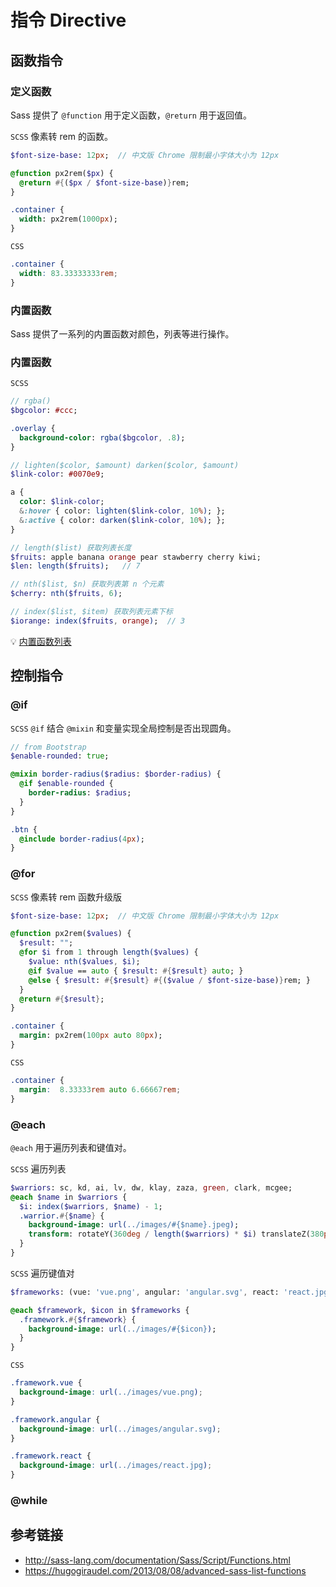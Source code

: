 # 指令 Directive

## 函数指令
### 定义函数
Sass 提供了 `@function` 用于定义函数，`@return` 用于返回值。

`SCSS` 像素转 rem 的函数。
```sass
$font-size-base: 12px;  // 中文版 Chrome 限制最小字体大小为 12px

@function px2rem($px) {
  @return #{($px / $font-size-base)}rem;
}

.container {
  width: px2rem(1000px);
}
```

`CSS`
```css
.container {
  width: 83.33333333rem;
}
```

### 内置函数
Sass 提供了一系列的内置函数对颜色，列表等进行操作。

### 内置函数
`SCSS`
```sass
// rgba()
$bgcolor: #ccc;

.overlay {
  background-color: rgba($bgcolor, .8);
}

// lighten($color, $amount) darken($color, $amount)
$link-color: #0070e9;

a {
  color: $link-color;
  &:hover { color: lighten($link-color, 10%); };
  &:active { color: darken($link-color, 10%); };
}

// length($list) 获取列表长度
$fruits: apple banana orange pear stawberry cherry kiwi;
$len: length($fruits);   // 7

// nth($list, $n) 获取列表第 n 个元素
$cherry: nth($fruits, 6);

// index($list, $item) 获取列表元素下标
$iorange: index($fruits, orange);  // 3
```
💡 [内置函数列表](http://sass-lang.com/documentation/Sass/Script/Functions.html)

## 控制指令
### @if
`SCSS` `@if` 结合 `@mixin` 和变量实现全局控制是否出现圆角。
```sass
// from Bootstrap
$enable-rounded: true;

@mixin border-radius($radius: $border-radius) {
  @if $enable-rounded {
    border-radius: $radius;
  }
}

.btn {
  @include border-radius(4px);
}
```

### @for
`SCSS` 像素转 rem 函数升级版
```sass
$font-size-base: 12px;  // 中文版 Chrome 限制最小字体大小为 12px

@function px2rem($values) {
  $result: "";
  @for $i from 1 through length($values) {
    $value: nth($values, $i);
    @if $value == auto { $result: #{$result} auto; }
    @else { $result: #{$result} #{($value / $font-size-base)}rem; }
  }
  @return #{$result};
}

.container {
  margin: px2rem(100px auto 80px);
}
```
`CSS`
```css
.container {
  margin:  8.33333rem auto 6.66667rem;
}
```

### @each
`@each` 用于遍历列表和键值对。  

`SCSS` 遍历列表
```sass
$warriors: sc, kd, ai, lv, dw, klay, zaza, green, clark, mcgee;
@each $name in $warriors {
  $i: index($warriors, $name) - 1;
  .warrior.#{$name} {
    background-image: url(../images/#{$name}.jpeg);
    transform: rotateY(360deg / length($warriors) * $i) translateZ(380px);
  }
}
```

`SCSS` 遍历键值对
```sass
$frameworks: (vue: 'vue.png', angular: 'angular.svg', react: 'react.jpg');

@each $framework, $icon in $frameworks {
  .framework.#{$framework} {
    background-image: url(../images/#{$icon});
  }
}
```
`CSS`
```css
.framework.vue {
  background-image: url(../images/vue.png);
}

.framework.angular {
  background-image: url(../images/angular.svg);
}

.framework.react {
  background-image: url(../images/react.jpg);
}
```

### @while

## 参考链接
* http://sass-lang.com/documentation/Sass/Script/Functions.html
* https://hugogiraudel.com/2013/08/08/advanced-sass-list-functions
